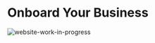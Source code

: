 # Onboard Your Business

![website-work-in-progress](https://user-images.githubusercontent.com/81968767/142569705-657c2b27-de8d-4524-824a-c296d330de42.png)
